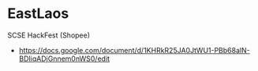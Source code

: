 # EastLaos
SCSE HackFest (Shopee)

- https://docs.google.com/document/d/1KHRkR25JA0JtWU1-PBb68alN-BDIiqADjGnnem0nWS0/edit
